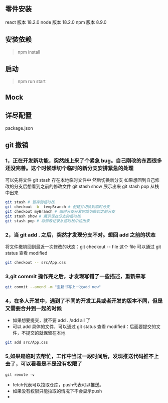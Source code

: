 ## 零件安装

react 版本 18.2.0
node 版本 18.2.0
npm 版本 8.9.0

## 安装依赖

> npm install

## 启动

> npm run start

## Mock

## 详尽配置

package.json

## git 撤销

### 1，正在开发新功能，突然线上来了个紧急 bug。自己刚改的东西很多还没完善。这个时候想切个临时的新分支安排紧急的处理

可以先将文件 git stash 存在本地临时文件中
然后切换新分支
如果想回到自己修改的分支后想看到之前的修改文件
git stash show 展示出来
git stash pop 从栈中出来
```bash
git stash # 暂存到临时栈
git checkout -b  tempBranch # 创建并切换到临时分支
git checkout myBranch # 临时分支开发完成切换到之前分支
git stash show # 展示现在分支的临时栈
git stash pop # 将修改记录从临时栈中拉出来

```

### 2，当 git add . 之后，突然才发现分支不对。想回 add 之前的状态

将文件撤销回到最近一次修改的状态：git checkout -- file
这个 file 可以通过 git status 查看 modified
```bash
git checkout -- src/App.css
```

### 3,git commit 操作完之后，才发现写错了一些描述，重新来写

```bash
git commit --amend -m "重新书写上一次add new"
```

### 4，在多人开发中，遇到了不同的开发工具或者开发的版本不同，但是又需要合并到一起的时候

+ 如果想要提交，就不要 add . /add all 了
+ 可以 add 具体的文件，可以通过 git status 查看 modified：后面要提交的文件，不提交的就保留在本地
```bash
git add src/App.css
```
### 5,如果是临时去帮忙，工作中当过一段时间后，发现推送代码推不上去了，可以看看是不是没有权限了
```
git remote -v
```
+ fetch代表可以拉取仓库，push代表可以推送。
+ 如果没有权限只能拉取的情况下不会显示push
+


